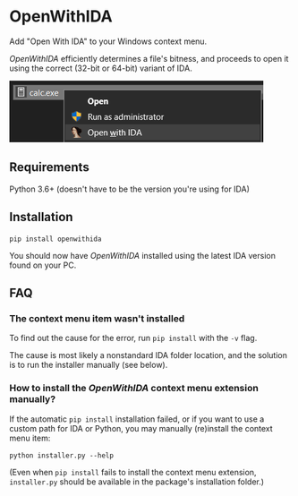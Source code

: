 # OpenWithIDA

Add "Open With IDA" to your Windows context menu.

_OpenWithIDA_ efficiently determines a file's bitness, and proceeds to open it using the correct (32-bit or 64-bit) variant of IDA.

![Screenshot](resources/screenshot.png)

## Requirements

Python 3.6+ (doesn't have to be the version you're using for IDA)

## Installation

```batch
pip install openwithida
```

You should now have _OpenWithIDA_ installed using the latest IDA version found on your PC.

## FAQ

### The context menu item wasn't installed

To find out the cause for the error, run `pip install` with the `-v` flag.

The cause is most likely a nonstandard IDA folder location, and the solution is to run the installer manually (see below).

### How to install the _OpenWithIDA_ context menu extension manually?

If the automatic `pip install` installation failed, or if you want to use a custom path for IDA or Python, you may manually (re)install the context menu item:

```batch
python installer.py --help
```

(Even when `pip install` fails to install the context menu extension, `installer.py` should be available in the package's installation folder.)
